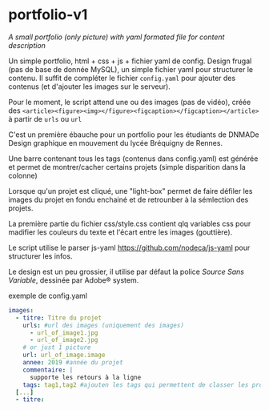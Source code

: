 # portfolio-v1
_A small portfolio (only picture) with yaml formated file for content description_

Un simple portfolio, html + css + js + fichier yaml de config.
Design frugal (pas de base de donnée MySQL), un simple fichier yaml pour structurer le contenu.
Il suffit de compléter le fichier `config.yaml` pour ajouter des contenus (et d'ajouter les images sur le serveur).

Pour le moment, le script attend une ou des images (pas de vidéo), créée des `<article><figure><img></figure><figcaption></figcaption></article>` à partir de `urls` ou `url`

C'est un première ébauche pour un portfolio pour les étudiants de DNMADe Design graphique en mouvement du lycée Bréquigny de Rennes.

Une barre contenant tous les tags (contenus dans config.yaml) est générée et permet de montrer/cacher certains projets (simple disparition dans la colonne)

Lorsque qu'un projet est cliqué, une "light-box" permet de faire défiler les images du projet en fondu enchainé et de retrounber à la sémlection des projets.

La première partie du fichier css/style.css contient qlq variables css pour madifier les couleurs du texte et l'écart entre les images (gouttière).

Le script utilise le parser js-yaml https://github.com/nodeca/js-yaml pour structurer les infos.

Le design est un peu grossier, il utilise par défaut la police *Source Sans Variable*, dessinée par Adobe® system.


exemple de config.yaml

```yaml
images:
  - titre: Titre du projet
    urls: #url des images (uniquement des images)
      - url_of_image1.jpg
      - url_of_image2.jpg
    # or just 1 picture
    url: url_of_image.image
    annee: 2019 #année du projet
    commentaire: |
      supporte les retours à la ligne
    tags: tag1,tag2 #ajouten les tags qui permettent de classer les projets
  [...]
  - titre: 
```
